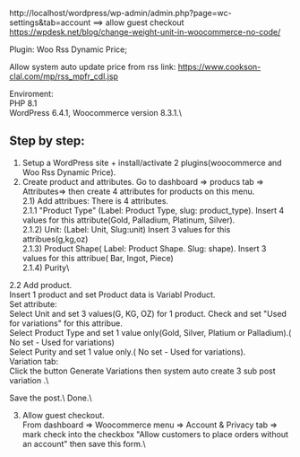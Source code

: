 http://localhost/wordpress/wp-admin/admin.php?page=wc-settings&tab=account
==> allow guest checkout
https://wpdesk.net/blog/change-weight-unit-in-woocommerce-no-code/

Plugin:  Woo Rss Dynamic Price;

Allow system auto update price from rss link: https://www.cookson-clal.com/mp/rss_mpfr_cdl.jsp

Enviroment:\
PHP 8.1\
WordPress 6.4.1, Woocommerce version  8.3.1.\



<h2>Step by step:</h2>

1) Setup a WordPress site + install/activate 2 plugins(woocommerce and Woo Rss Dynamic Price).
2) Create product and attributes.
Go to dashboard => producs tab => Attributes=> then create 4 attributes for products on this menu.\
 2.1) Add attribues: There is 4 attributes.\
 2.1.1  "Product Type" (Label: Product Type, slug: product_type). Insert 4 values for  this attribute(Gold, Palladium, Platinum, Silver).\
 2.1.2)  Unit: (Label: Unit, Slug:unit) Insert 3 values for this attribues(g,kg,oz)\
 2.1.3)  Product Shape( Label: Product Shape. Slug: shape). Insert 3 values for this attribue( Bar, Ingot, Piece)\
 2.1.4)  Purity\

 2.2 Add product.\
 Insert 1 product and set Product data is Variabl Product.\
  Set attribute:\
   Select Unit and set 3 values(G, KG, OZ) for 1 product. Check and set "Used for variations" for this attribue.\
   Select Product Type and set 1 value only(Gold, Silver, Platium or Palladium).( No set - Used for variations)\
   Select Purity  and set 1 value only.( No set - Used for variations).\
   Variation tab:\
   Click the button Generate Variations then system auto create 3 sub post variation .\

  Save the post.\ 
  Done.\

  3) Allow guest checkout.\
  From dashboard => Woocommerce menu => Account & Privacy tab => mark check into the checkbox "Allow customers to place orders without an account" then save this form.\


